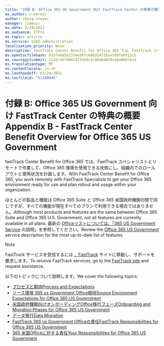 ```yaml
---
title: '付録 B: Office 365 US Government 向け FastTrack Center の特典の概要'
ms.author: v-bermic
author: rberg-steyer
manager: jimmuir
ms.date: 3/24/2021
ms.audience: ITPro
ms.topic: article
ms.service: o365-administration
localization_priority: None
description: fastTrack Center Benefit for Office 365 では、FastTrack スペシャリストとリモートで作業して、Office 365 環境を使用できる状態にし、組織内でのロールアウトと使用状況を計画します。
ms.openlocfilehash: 0337e8d5e2354e507c04831472b5e7d9fe8f22cb
ms.sourcegitcommit: 31d2c36fd00f47330dc2c90a646f8ce8a9687e1d
ms.translationtype: MT
ms.contentlocale: ja-JP
ms.lasthandoff: 03/24/2021
ms.locfileid: "51188046"
---
```

# <a name="appendix-b---fasttrack-center-benefit-overview-for-office-365-us-government"></a><span data-ttu-id="d5e59-103">付録 B: Office 365 US Government 向け FastTrack Center の特典の概要</span><span class="sxs-lookup"><span data-stu-id="d5e59-103">Appendix B - FastTrack Center Benefit Overview for Office 365 US Government</span></span>

<span data-ttu-id="d5e59-104">fastTrack Center Benefit for Office 365 では、FastTrack スペシャリストとリモートで作業して、Office 365 環境を使用できる状態にし、組織内でのロールアウトと使用状況を計画します。</span><span class="sxs-lookup"><span data-stu-id="d5e59-104">With FastTrack Center Benefit for Office 365, you work remotely with FastTrack Specialists to get your Office 365 environment ready for use and plan rollout and usage within your organization.</span></span> 
  
<span data-ttu-id="d5e59-105">ほとんどの製品と機能は Office 365 Suite と Office 365 米国政府機関の間で同じですが、すべての機能が現在すべてのプランで利用できる場合ではありません。</span><span class="sxs-lookup"><span data-stu-id="d5e59-105">Although most products and features are the same between Office 365 Suite and Office 365 U.S. Government, not all features are currently available in all plans.</span></span> <span data-ttu-id="d5e59-106">最新の [Officeリストについては、「365 US Government Service](https://aka.ms/aboutgovcloud) の説明」を参照してください。</span><span class="sxs-lookup"><span data-stu-id="d5e59-106">Review the [Office 365 US Government](https://aka.ms/aboutgovcloud) service description for the most up-to-date list of features.</span></span>

> [!NOTE]
> <span data-ttu-id="d5e59-107">FastTrack サービスを受信するには [、FastTrack](https://go.microsoft.com/fwlink/?linkid=780698) サイトに移動し、サポートを要求します。</span><span class="sxs-lookup"><span data-stu-id="d5e59-107">To receive FastTrack services, go to the [FastTrack site](https://go.microsoft.com/fwlink/?linkid=780698) and request assistance.</span></span>  

<span data-ttu-id="d5e59-108">以下のトピックについて説明します。</span><span class="sxs-lookup"><span data-stu-id="d5e59-108">We cover the following topics:</span></span>
- [<span data-ttu-id="d5e59-109">プロセスと期待</span><span class="sxs-lookup"><span data-stu-id="d5e59-109">Process and Expectations</span></span>](process-and-expectations.md) 
- [<span data-ttu-id="d5e59-110">ソース環境 365 us Government Office期待</span><span class="sxs-lookup"><span data-stu-id="d5e59-110">Source Environment Expectations for Office 365 US Government</span></span>](US-Gov-appendix-source-environment-expectations.md)   
- [<span data-ttu-id="d5e59-111">米国政府機関向けオンボーディングOffice移行フェーズ</span><span class="sxs-lookup"><span data-stu-id="d5e59-111">Onboarding and Migration Phases for Office 365 US Government</span></span>](US-Gov-appendix-onboarding-and-migration.md)
- [<span data-ttu-id="d5e59-112">データ移行</span><span class="sxs-lookup"><span data-stu-id="d5e59-112">Data Migration</span></span>](data-migration.md)    
- [<span data-ttu-id="d5e59-113">FastTrack 365 us Government Officeの責任</span><span class="sxs-lookup"><span data-stu-id="d5e59-113">FastTrack Responsibilities for Office 365 US Government</span></span>](US-Gov-appendix-fasttrack-responsibilities.md)   
- [<span data-ttu-id="d5e59-114">365 米国Officeに対する責任</span><span class="sxs-lookup"><span data-stu-id="d5e59-114">Your Responsibilities for Office 365 US Government</span></span>](US-Gov-appendix-your-responsibilities.md)    


